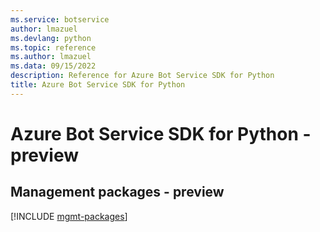 ```yaml
---
ms.service: botservice
author: lmazuel
ms.devlang: python
ms.topic: reference
ms.author: lmazuel
ms.data: 09/15/2022
description: Reference for Azure Bot Service SDK for Python
title: Azure Bot Service SDK for Python
---
```

# Azure Bot Service SDK for Python - preview

## Management packages - preview
[!INCLUDE [mgmt-packages](bot-service-mgmt-index.md)]